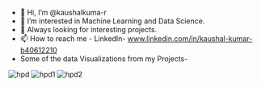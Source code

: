 - 👋 Hi, I’m @kaushalkuma-r
- 👀 I’m interested in Machine Learning and Data Science.
- 🌱 Always looking for interesting projects.
- 📫 How to reach me - LinkedIn- www.linkedin.com/in/kaushal-kumar-b40612210
- Some of the data Visualizations from my Projects-

![hpd](https://user-images.githubusercontent.com/89221793/132748920-5bf6cd53-15c9-4425-8e83-75595471ab9a.png)
![hpd1](https://user-images.githubusercontent.com/89221793/132749012-66e305bb-b49f-4b80-adc7-1dbf919da5db.png)
![hpd2](https://user-images.githubusercontent.com/89221793/132749054-4af3eb7c-bf69-4173-82d4-8b272ebadfeb.png)

<!---
kaushalkuma-r/kaushalkuma-r is a ✨ special ✨ repository because its `README.md` (this file) appears on your GitHub profile.
You can click the Preview link to take a look at your changes.
--->
